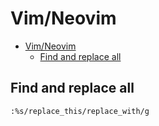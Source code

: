 # Vim/Neovim
<!--ts-->
   * [Vim/Neovim](vim.md#vimneovim)
      * [Find and replace all](vim.md#find-and-replace-all)

<!-- Added by: runner, at: Wed Mar 24 09:50:13 UTC 2021 -->

<!--te-->

## Find and replace all
```vim
:%s/replace_this/replace_with/g
```
